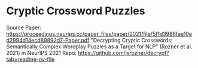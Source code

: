 # Cryptic Crossword Puzzles

Source Paper: https://proceedings.neurips.cc/paper_files/paper/2021/file/5f1d3986fae10ed2994d14ecd89892d7-Paper.pdf
"Decrypting Cryptic Crosswords: Semantically Complex Wordplay Puzzles as a Target for NLP" (Rozner et al. 2021) in NeurIPS 2021
Repo: https://github.com/jsrozner/decrypt?tab=readme-ov-file
